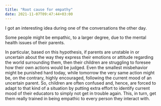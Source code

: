 ```yaml
---
title: "Root cause for empathy"
date: 2021-11-07T09:47:44+03:00
---
```

I got an interesting idea during one of the conversations the other day.

Some people might be empathic, to a larger degree, due to the mental health issues of their parents.

In particular, based on this hypothesis, if parents are unstable in or uncertain about the way they express their emotions or attitude regarding the world surrounding them, then their children are struggling to foresee how their own actions would be judged. Even the smallest misbehavior might be punished hard today, while tomorrow the very same action might be, on the contrary, highly encouraged, following the current mood of an uncertain parent. So, children are often confused and, hence, are forced to adapt to that kind of a situation by putting extra effort to identify current mood of their educators to simply not get in trouble again. This, in turn, get them really trained in being empathic to every person they interact with.